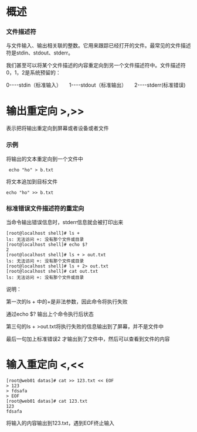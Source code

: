 # 概述

### 文件描述符

与文件输入、输出相关联的整数。它用来跟踪已经打开的文件。最常见的文件描述符是stdin、stdout、stderr。

我们甚至可以将某个文件描述的内容重定向到另一个文件描述符中。文件描述符0，1，2是系统预留的：

0----stdin（标准输入）　　1----stdout（标准输出）　　2----stderr(标准错误)



# 输出重定向 >,>>

表示把将输出重定向到屏幕或者设备或者文件

### 示例

将输出的文本重定向到一个文件中
```
 echo "ho" > b.txt
```
将文本追加到目标文件

```
echo "ho" >> b.txt
```

### 标准错误文件描述符的重定向
当命令输出错误信息时，stderr信息就会被打印出来

```
[root@localhost shell]# ls +
ls: 无法访问 +: 没有那个文件或目录
[root@localhost shell]# echo $?
2
[root@localhost shell]# ls + > out.txt
ls: 无法访问 +: 没有那个文件或目录
[root@localhost shell]# ls + 2> out.txt
[root@localhost shell]# cat out.txt
ls: 无法访问 +: 没有那个文件或目录
```
说明：

第一次的ls + 中的+是非法参数，因此命令将执行失败

通过echo $? 输出上个命令执行后状态

第三句的ls + >out.txt将执行失败的信息输出到了屏幕，并不是文件中

最后一句加上标准错误2 才输出到了文件中，然后可以查看到文件的内容




# 输入重定向 <,<<

```
[root@web01 datas]# cat >> 123.txt << EOF
> 123
> fdsafa
> EOF
[root@web01 datas]# cat 123.txt 
123
fdsafa

```
将输入的内容输出到123.txt，遇到EOF终止输入